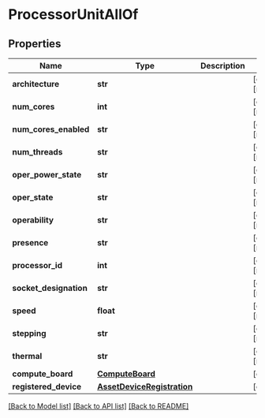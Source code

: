# ProcessorUnitAllOf

## Properties
Name | Type | Description | Notes
------------ | ------------- | ------------- | -------------
**architecture** | **str** |  | [optional] [readonly] 
**num_cores** | **int** |  | [optional] [readonly] 
**num_cores_enabled** | **str** |  | [optional] [readonly] 
**num_threads** | **str** |  | [optional] [readonly] 
**oper_power_state** | **str** |  | [optional] [readonly] 
**oper_state** | **str** |  | [optional] [readonly] 
**operability** | **str** |  | [optional] [readonly] 
**presence** | **str** |  | [optional] [readonly] 
**processor_id** | **int** |  | [optional] [readonly] 
**socket_designation** | **str** |  | [optional] [readonly] 
**speed** | **float** |  | [optional] [readonly] 
**stepping** | **str** |  | [optional] [readonly] 
**thermal** | **str** |  | [optional] [readonly] 
**compute_board** | [**ComputeBoard**](.md) |  | [optional] 
**registered_device** | [**AssetDeviceRegistration**](.md) |  | [optional] 

[[Back to Model list]](../README.md#documentation-for-models) [[Back to API list]](../README.md#documentation-for-api-endpoints) [[Back to README]](../README.md)


